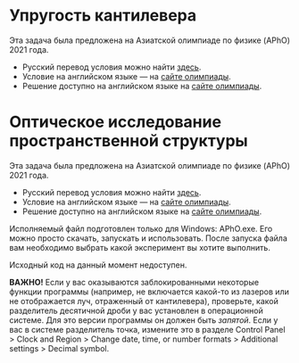 # Упругость кантилевера

Эта задача была предложена на Азиатской олимпиаде по физике (APhO) 2021 года.
* Русский перевод условия можно найти [здесь](https://pho.rs/p/294).
* Условие на английском языке &mdash; на [сайте олимпиады](https://apho2020.tw/site/userdata/1316/0526/e1/E1_Q_English.pdf).
* Решение доступно на английском языке на [сайте олимпиады](https://apho2020.tw/site/userdata/1316/0526/e1/E1_Solution.pdf).

# Оптическое исследование пространственной структуры

Эта задача была предложена на Азиатской олимпиаде по физике (APhO) 2021 года.
* Русский перевод условия можно найти [здесь](https://pho.rs/p/295).
* Условие на английском языке &mdash; на [сайте олимпиады](https://apho2020.tw/site/userdata/1316/0526/e2/E2-Q-English.pdf).
* Решение доступно на английском языке на [сайте олимпиады](https://apho2020.tw/site/userdata/1316/0526/e2/E2%20solution.pdf).

Исполняемый файл подготовлен только для Windows: APhO.exe. Его можно просто скачать, запускать и использовать. После запуска файла вам необходимо выбрать какой эксперимент вы хотите выполнить.

Исходный код на данный момент недоступен.

<strong>ВАЖНО!</strong> Если у вас оказываются заблокированными некоторые функции программы (например, не включается какой-то из лазеров или не отображается луч, отраженный от кантилевера), проверьте, какой разделитель десятичной дроби у вас установлен в операционной системе. Для это версии программы он должен быть <i>запятой</i>. Если у вас в системе разделитель точка, измените это в разделе Control Panel > Clock and Region > Change date, time, or number formats > Additional settings > Decimal symbol.

